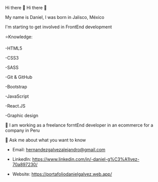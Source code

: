 Hi there 👋
Hi there 👋

My name is Daniel, I was born in Jalisco, México

I'm starting to get involved in FrontEnd development

⭐Knowledge:

-HTML5

-CSS3

-SASS

-Git & GitHub

-Bootstrap

-JavaScript

-React.JS

-Graphic design

👯 I am working as a freelance forntEnd developer in an ecommerce for a company in Peru

💬 Ask me about what you want to know

  - Email: hernandezgalvezalejandro@gmail.com
  
  - LinkedIn: https://www.linkedin.com/in/-daniel-g%C3%A1lvez-70a897230/
  
  - Website: https://portafoliodanielgalvez.web.app/
  


